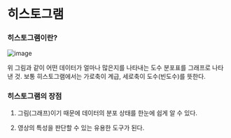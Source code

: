 # 히스토그램 

### 히스토그램이란?

![image](https://user-images.githubusercontent.com/23207379/51839842-c0772b00-234d-11e9-95e8-3466a8045072.png)

위 그림과 같이 어떤 데이터가 얼마나 많은지를 나타내는 도수 분포표를 그래프로 나타낸 것. 보통 히스토그램에서는 가로축이 계급, 세로축이 도수(빈도수)를 뜻한다.

### 히스토그램의 장점

1. 그림(그래프)이기 때문에 데이터의 분포 상태를 한눈에 쉽게 알 수 있다.

2. 영상의 특성을 판단할 수 있는 유용한 도구가 된다.
